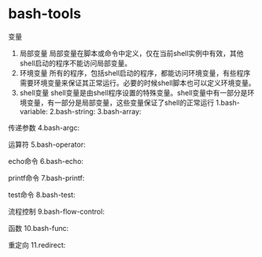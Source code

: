 # bash-tools
变量
1) 局部变量 局部变量在脚本或命令中定义，仅在当前shell实例中有效，其他shell启动的程序不能访问局部变量。
2) 环境变量 所有的程序，包括shell启动的程序，都能访问环境变量，有些程序需要环境变量来保证其正常运行。必要的时候shell脚本也可以定义环境变量。
3) shell变量 shell变量是由shell程序设置的特殊变量。shell变量中有一部分是环境变量，有一部分是局部变量，这些变量保证了shell的正常运行
1.bash-variable:
2.bash-string:
3.bash-array:

传递参数
4.bash-argc:

运算符
5.bash-operator:

echo命令
6.bash-echo:

printf命令
7.bash-printf:

test命令
8.bash-test:

流程控制
9.bash-flow-control:

函数
10.bash-func:

重定向
11.redirect:
